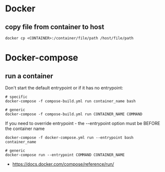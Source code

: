 # Docker

## copy file from container to host

    docker cp <CONTAINER>:/container/file/path /host/file/path

# Docker-compose

## run a container 

Don't start the default entrypoint or if it has no entrypoint:

```
# specific
docker-compose -f compose-build.yml run container_name bash

# generic
docker-compose -f compose-build.yml run CONTAINER_NAME COMMAND
```

If you need to override entrypoint - the --entrypoint option must be BEFORE the container name

```
docker-compose -f docker-compose.yml run --entrypoint bash container_name

# generic 
docker-compose run --entrypoint COMMAND CONTAINER_NAME
```

* https://docs.docker.com/compose/reference/run/
